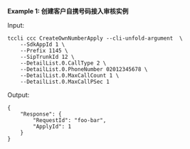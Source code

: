 **Example 1: 创建客户自携号码接入审核实例**



Input: 

```
tccli ccc CreateOwnNumberApply --cli-unfold-argument  \
    --SdkAppId 1 \
    --Prefix 1145 \
    --SipTrunkId 12 \
    --DetailList.0.CallType 2 \
    --DetailList.0.PhoneNumber 02012345678 \
    --DetailList.0.MaxCallCount 1 \
    --DetailList.0.MaxCallPSec 1
```

Output: 
```
{
    "Response": {
        "RequestId": "foo-bar",
        "ApplyId": 1
    }
}
```

